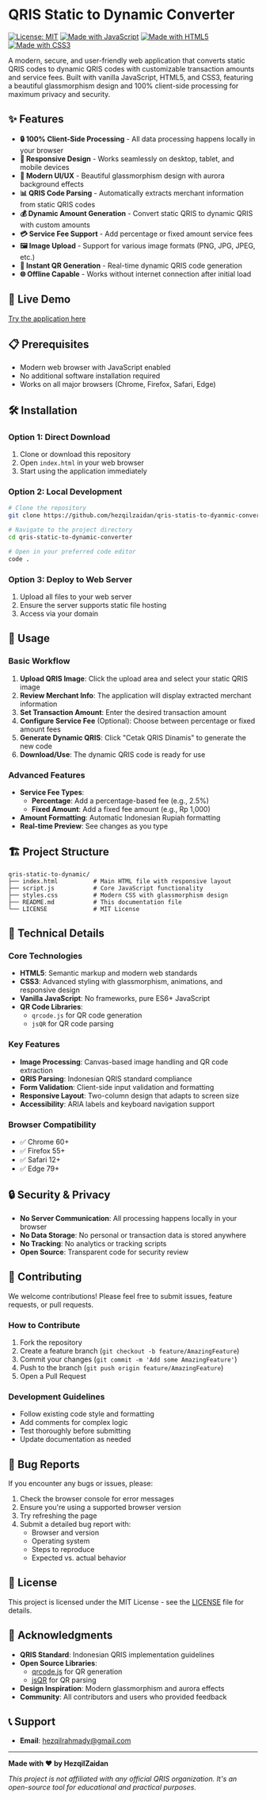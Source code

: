 # QRIS Static to Dynamic Converter

[![License: MIT](https://img.shields.io/badge/License-MIT-yellow.svg)](https://opensource.org/licenses/MIT)
[![Made with JavaScript](https://img.shields.io/badge/Made%20with-JavaScript-yellow.svg)](https://www.javascript.com/)
[![Made with HTML5](https://img.shields.io/badge/Made%20with-HTML5-orange.svg)](https://developer.mozilla.org/en-US/docs/Web/HTML)
[![Made with CSS3](https://img.shields.io/badge/Made%20with-CSS3-blue.svg)](https://developer.mozilla.org/en-US/docs/Web/CSS)

A modern, secure, and user-friendly web application that converts static QRIS codes to dynamic QRIS codes with customizable transaction amounts and service fees. Built with vanilla JavaScript, HTML5, and CSS3, featuring a beautiful glassmorphism design and 100% client-side processing for maximum privacy and security.

## ✨ Features

- **🔒 100% Client-Side Processing** - All data processing happens locally in your browser
- **📱 Responsive Design** - Works seamlessly on desktop, tablet, and mobile devices
- **🎨 Modern UI/UX** - Beautiful glassmorphism design with aurora background effects
- **📊 QRIS Code Parsing** - Automatically extracts merchant information from static QRIS codes
- **💰 Dynamic Amount Generation** - Convert static QRIS to dynamic QRIS with custom amounts
- **💳 Service Fee Support** - Add percentage or fixed amount service fees
- **🖼️ Image Upload** - Support for various image formats (PNG, JPG, JPEG, etc.)
- **📱 Instant QR Generation** - Real-time dynamic QRIS code generation
- **🌐 Offline Capable** - Works without internet connection after initial load

## 🚀 Live Demo

[Try the application here]([https://your-demo-link.com](https://qris-statis-to-dyanmic-converter.vercel.app/)) 

## 📋 Prerequisites

- Modern web browser with JavaScript enabled
- No additional software installation required
- Works on all major browsers (Chrome, Firefox, Safari, Edge)

## 🛠️ Installation

### Option 1: Direct Download
1. Clone or download this repository
2. Open `index.html` in your web browser
3. Start using the application immediately

### Option 2: Local Development
```bash
# Clone the repository
git clone https://github.com/hezqilzaidan/qris-statis-to-dyanmic-converter.git

# Navigate to the project directory
cd qris-static-to-dynamic-converter

# Open in your preferred code editor
code .
```

### Option 3: Deploy to Web Server
1. Upload all files to your web server
2. Ensure the server supports static file hosting
3. Access via your domain

## 📖 Usage

### Basic Workflow
1. **Upload QRIS Image**: Click the upload area and select your static QRIS image
2. **Review Merchant Info**: The application will display extracted merchant information
3. **Set Transaction Amount**: Enter the desired transaction amount
4. **Configure Service Fee** (Optional): Choose between percentage or fixed amount fees
5. **Generate Dynamic QRIS**: Click "Cetak QRIS Dinamis" to generate the new code
6. **Download/Use**: The dynamic QRIS code is ready for use

### Advanced Features
- **Service Fee Types**:
  - **Percentage**: Add a percentage-based fee (e.g., 2.5%)
  - **Fixed Amount**: Add a fixed fee amount (e.g., Rp 1,000)
- **Amount Formatting**: Automatic Indonesian Rupiah formatting
- **Real-time Preview**: See changes as you type

## 🏗️ Project Structure

```
qris-static-to-dynamic/
├── index.html          # Main HTML file with responsive layout
├── script.js           # Core JavaScript functionality
├── styles.css          # Modern CSS with glassmorphism design
├── README.md           # This documentation file
└── LICENSE             # MIT License
```

## 🔧 Technical Details

### Core Technologies
- **HTML5**: Semantic markup and modern web standards
- **CSS3**: Advanced styling with glassmorphism, animations, and responsive design
- **Vanilla JavaScript**: No frameworks, pure ES6+ JavaScript
- **QR Code Libraries**: 
  - `qrcode.js` for QR code generation
  - `jsQR` for QR code parsing

### Key Features
- **Image Processing**: Canvas-based image handling and QR code extraction
- **QRIS Parsing**: Indonesian QRIS standard compliance
- **Form Validation**: Client-side input validation and formatting
- **Responsive Layout**: Two-column design that adapts to screen size
- **Accessibility**: ARIA labels and keyboard navigation support

### Browser Compatibility
- ✅ Chrome 60+
- ✅ Firefox 55+
- ✅ Safari 12+
- ✅ Edge 79+

## 🔒 Security & Privacy

- **No Server Communication**: All processing happens locally in your browser
- **No Data Storage**: No personal or transaction data is stored anywhere
- **No Tracking**: No analytics or tracking scripts
- **Open Source**: Transparent code for security review

## 🤝 Contributing

We welcome contributions! Please feel free to submit issues, feature requests, or pull requests.

### How to Contribute
1. Fork the repository
2. Create a feature branch (`git checkout -b feature/AmazingFeature`)
3. Commit your changes (`git commit -m 'Add some AmazingFeature'`)
4. Push to the branch (`git push origin feature/AmazingFeature`)
5. Open a Pull Request

### Development Guidelines
- Follow existing code style and formatting
- Add comments for complex logic
- Test thoroughly before submitting
- Update documentation as needed

## 🐛 Bug Reports

If you encounter any bugs or issues, please:
1. Check the browser console for error messages
2. Ensure you're using a supported browser version
3. Try refreshing the page
4. Submit a detailed bug report with:
   - Browser and version
   - Operating system
   - Steps to reproduce
   - Expected vs. actual behavior

## 📝 License

This project is licensed under the MIT License - see the [LICENSE](LICENSE) file for details.

## 🙏 Acknowledgments

- **QRIS Standard**: Indonesian QRIS implementation guidelines
- **Open Source Libraries**: 
  - [qrcode.js](https://github.com/davidshimjs/qrcodejs) for QR generation
  - [jsQR](https://github.com/cozmo/jsQR) for QR parsing
- **Design Inspiration**: Modern glassmorphism and aurora effects
- **Community**: All contributors and users who provided feedback

## 📞 Support

- **Email**: hezqilrahmady@gmail.com 

---

**Made with ❤️ by HezqilZaidan**

*This project is not affiliated with any official QRIS organization. It's an open-source tool for educational and practical purposes.*
